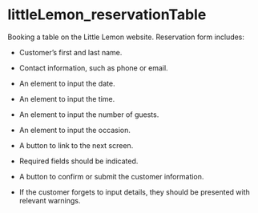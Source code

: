 # littleLemon_reservationTable
Booking a table on the Little Lemon website. Reservation form includes:

- Customer’s first and last name.

- Contact information, such as phone or email.

- An element to input the date.

- An element to input the time.

- An element to input the number of guests.

- An element to input the occasion.

- A button to link to the next screen.

- Required fields should be indicated.

- A button to confirm or submit the customer information.

- If the customer forgets to input details, they should be presented with relevant warnings.
